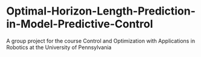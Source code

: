 # Optimal-Horizon-Length-Prediction-in-Model-Predictive-Control
A group project for the course Control and Optimization with Applications in Robotics at the University of Pennsylvania
